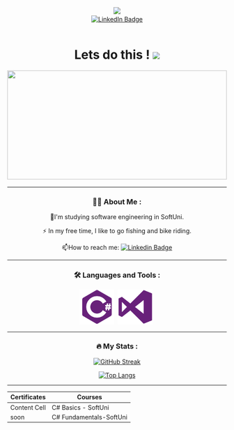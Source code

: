 
<div id="header" align="center">
  <img src="https://media.giphy.com/media/xhhs2xNsO58gPn99jb/giphy.gif" width="250"/>
  <div id="badges">
  <a href="https://www.linkedin.com/in/dian-grigorov-27573b258/">
    <img src="https://img.shields.io/badge/LinkedIn-blue?style=for-the-badge&logo=linkedin&logoColor=white" alt="LinkedIn Badge"/>
  </a>
 
</div>
   <img src="https://komarev.com/ghpvc/?username=dianGrigorov&style=flat-square&color=blue" alt=""/>
  <h1>
  Lets do this !
  <img src="https://media.giphy.com/media/hvRJCLFzcasrR4ia7z/giphy.gif" width="30px"/>
</h1>
  <div align="center">
  <img src="https://thumbs.dreamstime.com/b/binary-code-glows-5079617.jpg" width="100%" height="250"/>
</div>
  
---
  
### :technologist: About Me :
  
:telescope:I'm studying software engineering in SoftUni.
  
:zap: In my free time, I like to go fishing and bike riding.
  
:mailbox:How to reach me: [![Linkedin Badge](https://img.shields.io/badge/-D.Grigorov-blue?style=flat&logo=Linkedin&logoColor=white)]([your-linkedin-url](https://www.linkedin.com/in/dian-grigorov-27573b258/))

---
  
  ### :hammer_and_wrench: Languages and Tools :
  
  <div>
     <img src="https://github.com/devicons/devicon/blob/master/icons/csharp/csharp-plain.svg" title="C#" alt="C#" width="80" height="80"/>&nbsp;
     <img src="https://github.com/devicons/devicon/blob/master/icons/visualstudio/visualstudio-plain.svg" title="VS" alt="VS" width="80" height="80"/>&nbsp;
  </div>
  
  ---
  
   ### :fire: My Stats :
  
  [![GitHub Streak](http://github-readme-streak-stats.herokuapp.com?user=dianGrigorov&theme=dark&background=000000)](https://git.io/streak-stats)
  
  [![Top Langs](https://github-readme-stats.vercel.app/api/top-langs/?username=dianGrigorov&layout=compact&theme=vision-friendly-dark)](https://github.com/anuraghazra/github-readme-stats)
  
  ---
 | Certificates  | Courses               |
 | ------------- | -------------         |
 | Content Cell  | C# Basics - SoftUni   |
 | soon          | C# Fundamentals-SoftUni|
<!--
**dianGrigorov/dianGrigorov** is a ✨ _special_ ✨ repository because its `README.md` (this file) appears on your GitHub profile.

Here are some ideas to get you started:

- 🔭 I’m currently working on ...
- 🌱 I’m currently learning ...
- 👯 I’m looking to collaborate on ...
- 🤔 I’m looking for help with ...
- 💬 Ask me about ...
- 📫 How to reach me: ...
- 😄 Pronouns: ...
- ⚡ Fun fact: ...
-->
